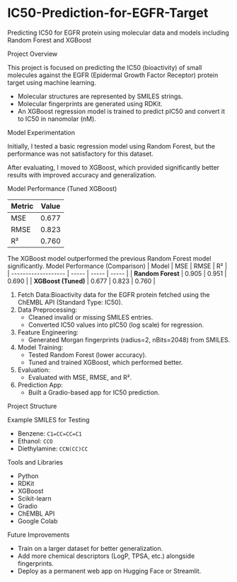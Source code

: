 # IC50-Prediction-for-EGFR-Target
Predicting IC50 for EGFR protein using molecular data and models including Random Forest and XGBoost

Project Overview

This project is focused on predicting the IC50 (bioactivity) of small molecules against the EGFR (Epidermal Growth Factor Receptor) protein target using machine learning.

- Molecular structures are represented by SMILES strings.
- Molecular fingerprints are generated using RDKit.
- An XGBoost regression model is trained to predict pIC50 and convert it to IC50 in nanomolar (nM).

Model Experimentation

Initially, I tested a basic regression model using Random Forest, but the performance was not satisfactory for this dataset.

After evaluating, I moved to XGBoost, which provided significantly better results with improved accuracy and generalization.

Model Performance (Tuned XGBoost)

| Metric  | Value  |
|---------|--------|
| MSE     | 0.677  |
| RMSE    | 0.823  |
| R²      | 0.760  |

The XGBoost model outperformed the previous Random Forest model significantly.
Model Performance (Comparison)
| Model               | MSE   | RMSE  | R²    |
| ------------------- | ----- | ----- | ----- |
| **Random Forest**   | 0.905 | 0.951 | 0.690 |
| **XGBoost (Tuned)** | 0.677 | 0.823 | 0.760 |

1. Fetch Data:Bioactivity data for the EGFR protein fetched using the ChEMBL API (Standard Type: IC50).
2. Data Preprocessing: 
   - Cleaned invalid or missing SMILES entries.  
   - Converted IC50 values into pIC50 (log scale) for regression.  
3. Feature Engineering: 
   - Generated Morgan fingerprints (radius=2, nBits=2048) from SMILES.  
4. Model Training:
   - Tested Random Forest (lower accuracy).  
   - Tuned and trained XGBoost, which performed better.  
5. Evaluation: 
   - Evaluated with MSE, RMSE, and R².  
6. Prediction App: 
   - Built a Gradio-based app for IC50 prediction.  

Project Structure

Example SMILES for Testing

- Benzene: `C1=CC=CC=C1`
- Ethanol: `CCO`
- Diethylamine: `CCN(CC)CC`

Tools and Libraries

- Python
- RDKit
- XGBoost
- Scikit-learn
- Gradio
- ChEMBL API
- Google Colab

Future Improvements

- Train on a larger dataset for better generalization.
- Add more chemical descriptors (LogP, TPSA, etc.) alongside fingerprints.
- Deploy as a permanent web app on Hugging Face or Streamlit.





